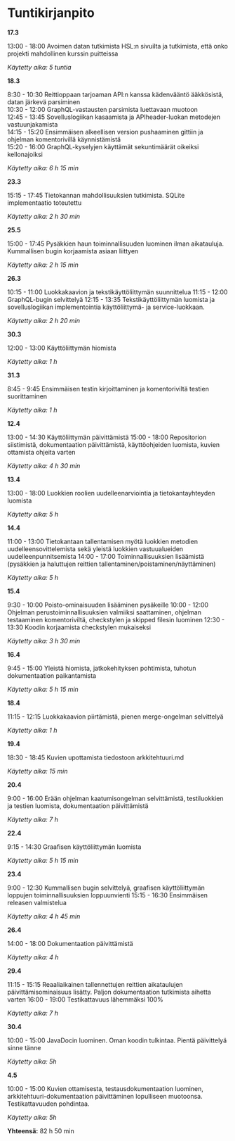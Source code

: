 # Tuntikirjanpito 

**17.3**

13:00 - 18:00 Avoimen datan tutkimista HSL:n sivuilta ja tutkimista, että onko projekti mahdollinen kurssin puitteissa 

*Käytetty aika: 5 tuntia* 

**18.3**

8:30 - 10:30 Reittioppaan tarjoaman API:n kanssa kädenvääntö ääkkösistä, datan järkevä parsiminen  
10:30 - 12:00 GraphQL-vastausten parsimista luettavaan muotoon  
12:45 - 13:45 Sovelluslogiikan kasaamista ja APIheader-luokan metodejen vastuunjakamista  
14:15 - 15:20 Ensimmäisen alkeellisen version pushaaminen gittiin ja ohjelman komentorivillä käynnistämistä  
15:20 - 16:00 GraphQL-kyselyjen käyttämät sekuntimäärät oikeiksi kellonajoiksi  

*Käytetty aika: 6 h 15 min*

**23.3**

15:15 - 17:45 Tietokannan mahdollisuuksien tutkimista. SQLite implementaatio toteutettu  

*Käytetty aika: 2 h 30 min*  

**25.5**

15:00 - 17:45 Pysäkkien haun toiminnallisuuden luominen ilman aikatauluja. Kummallisen bugin korjaamista asiaan liittyen  

*Käytetty aika: 2 h 15 min*  

**26.3**

10:15 - 11:00 Luokkakaavion ja tekstikäyttöliittymän suunnittelua
11:15 - 12:00 GraphQL-bugin selvittelyä
12:15 - 13:35 Tekstikäyttöliittymän luomista ja sovelluslogiikan implementointia käyttöliittymä- ja service-luokkaan. 

*Käytetty aika: 2 h 20 min*

**30.3** 

12:00 - 13:00 Käyttöliittymän hiomista

*Käytetty aika: 1 h*

**31.3**

8:45 - 9:45 Ensimmäisen testin kirjoittaminen ja komentoriviltä testien suorittaminen

*Käytetty aika: 1 h* 

**12.4**

13:00 - 14:30 Käyttöliittymän päivittämistä
15:00 - 18:00 Repositorion siistimistä, dokumentaation päivittämistä, käyttöohjeiden luomista, kuvien ottamista ohjeita varten 

*Käytetty aika: 4 h 30 min* 

**13.4** 

13:00 - 18:00 Luokkien roolien uudelleenarviointia ja tietokantayhteyden luomista 

*Käytetty aika: 5 h* 

**14.4**

11:00 - 13:00 Tietokantaan tallentamisen myötä luokkien metodien uudelleensovittelemista sekä yleistä luokkien vastuualueiden uudelleenpunnitsemista 
14:00 - 17:00 Toiminnallisuuksien lisäämistä (pysäkkien ja haluttujen reittien tallentaminen/poistaminen/näyttäminen) 

*Käytetty aika: 5 h* 

**15.4** 

9:30 - 10:00 Poisto-ominaisuuden lisääminen pysäkeille 
10:00 - 12:00 Ohjelman perustoiminnallisuuksien valmiiksi saattaminen, ohjelman testaaminen komentoriviltä, checkstylen ja skipped filesin luominen 
12:30 - 13:30 Koodin korjaamista checkstylen mukaiseksi 

*Käytetty aika: 3 h 30 min* 

**16.4**

9:45 - 15:00 Yleistä hiomista, jatkokehityksen pohtimista, tuhotun dokumentaation paikantamista 

*Käytetty aika: 5 h 15 min*

**18.4**

11:15 - 12:15 Luokkakaavion piirtämistä, pienen merge-ongelman selvittelyä 

*Käytetty aika: 1 h*

**19.4** 

18:30 - 18:45 Kuvien upottamista tiedostoon arkkitehtuuri.md 

*Käytetty aika: 15 min*

**20.4**

9:00 - 16:00 Erään ohjelman kaatumisongelman selvittämistä, testiluokkien ja testien luomista, dokumentaation päivittämistä 

*Käytetty aika: 7 h* 

**22.4** 
 
9:15 - 14:30 Graafisen käyttöliittymän luomista 

*Käytetty aika: 5 h 15 min* 

**23.4** 
 
9:00 - 12:30 Kummallisen bugin selvittelyä, graafisen käyttöliittymän loppujen toiminnallisuuksien loppuunvienti 
15:15 - 16:30 Ensimmäisen releasen valmistelua 

*Käytetty aika: 4 h 45 min*

**26.4**

14:00 - 18:00 Dokumentaation päivittämistä 

*Käytetty aika: 4 h*
  
**29.4** 

11:15 - 15:15 Reaaliaikainen tallennettujen reittien aikataulujen päivittämisominaisuus lisätty. Paljon dokumentaation tutkimista aihetta varten 
16:00 - 19:00 Testikattavuus lähemmäksi 100%

*Käytetty aika: 7 h*

**30.4** 

10:00 - 15:00 JavaDocin luominen. Oman koodin tulkintaa. Pientä päivittelyä sinne tänne 

*Käytetty aika: 5h* 

**4.5** 

10:00 - 15:00 Kuvien ottamisesta, testausdokumentaation luominen, arkkitehtuuri-dokumentaation päivittäminen 
lopulliseen muotoonsa. Testikattavuuden pohdintaa. 

*Käytetty aika: 5h*

**Yhteensä:** 82 h 50 min
